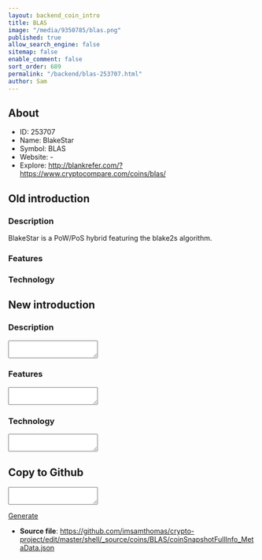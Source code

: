 ```yaml
---
layout: backend_coin_intro
title: BLAS
image: "/media/9350785/blas.png"
published: true
allow_search_engine: false
sitemap: false
enable_comment: false
sort_order: 689
permalink: "/backend/blas-253707.html"
author: Sam
---
```


## About

- ID: 253707
- Name: BlakeStar
- Symbol: BLAS
- Website: -
- Explore: http://blankrefer.com/?https://www.cryptocompare.com/coins/blas/


## Old introduction

### Description

<p>BlakeStar is a PoW/PoS hybrid featuring the blake2s algorithm.</p>

### Features


### Technology




## New introduction


### Description
<textarea id="meta_description" name="description"></textarea>

### Features
<textarea id="meta_features" name="features"></textarea>

### Technology
<textarea id="meta_technology" name="technology"></textarea>


## Copy to Github

<textarea id="coinsnapshotfullinfo_metadata"></textarea>

<a href="#gen" onclick="generateMetaDatJson()">Generate</a>

- **Source file**: <a href="https://github.com/imsamthomas/crypto-project/edit/master/shell/_source/coins/BLAS/coinSnapshotFullInfo_MetaData.json">https://github.com/imsamthomas/crypto-project/edit/master/shell/_source/coins/BLAS/coinSnapshotFullInfo_MetaData.json</a>

